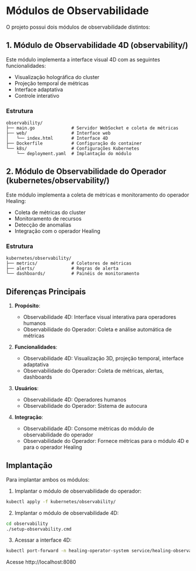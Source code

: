 # Módulos de Observabilidade

O projeto possui dois módulos de observabilidade distintos:

## 1. Módulo de Observabilidade 4D (observability/)

Este módulo implementa a interface visual 4D com as seguintes funcionalidades:
- Visualização holográfica do cluster
- Projeção temporal de métricas
- Interface adaptativa
- Controle interativo

### Estrutura
```
observability/
├── main.go              # Servidor WebSocket e coleta de métricas
├── web/                 # Interface web
│   └── index.html       # Interface 4D
├── Dockerfile           # Configuração do container
└── k8s/                 # Configurações Kubernetes
    └── deployment.yaml  # Implantação do módulo
```

## 2. Módulo de Observabilidade do Operador (kubernetes/observability/)

Este módulo implementa a coleta de métricas e monitoramento do operador Healing:
- Coleta de métricas do cluster
- Monitoramento de recursos
- Detecção de anomalias
- Integração com o operador Healing

### Estrutura
```
kubernetes/observability/
├── metrics/             # Coletores de métricas
├── alerts/              # Regras de alerta
└── dashboards/          # Painéis de monitoramento
```

## Diferenças Principais

1. **Propósito**:
   - Observabilidade 4D: Interface visual interativa para operadores humanos
   - Observabilidade do Operador: Coleta e análise automática de métricas

2. **Funcionalidades**:
   - Observabilidade 4D: Visualização 3D, projeção temporal, interface adaptativa
   - Observabilidade do Operador: Coleta de métricas, alertas, dashboards

3. **Usuários**:
   - Observabilidade 4D: Operadores humanos
   - Observabilidade do Operador: Sistema de autocura

4. **Integração**:
   - Observabilidade 4D: Consome métricas do módulo de observabilidade do operador
   - Observabilidade do Operador: Fornece métricas para o módulo 4D e para o operador Healing

## Implantação

Para implantar ambos os módulos:

1. Implantar o módulo de observabilidade do operador:
```bash
kubectl apply -f kubernetes/observability/
```

2. Implantar o módulo de observabilidade 4D:
```bash
cd observability
./setup-observability.cmd
```

3. Acessar a interface 4D:
```bash
kubectl port-forward -n healing-operator-system service/healing-observability 8080:80
```
Acesse http://localhost:8080 